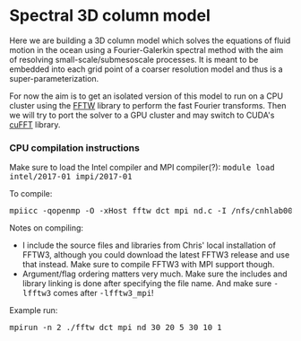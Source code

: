 # Spectral 3D column model

Here we are building a 3D column model which solves the equations of fluid motion in the ocean using a Fourier-Galerkin spectral method with the aim of resolving small-scale/submesoscale processes. It is meant to be embedded into each grid point of a coarser resolution model and thus is a super-parameterization.

For now the aim is to get an isolated version of this model to run on a CPU cluster using the [FFTW](http://www.fftw.org/) library to perform the fast Fourier transforms. Then we will try to port the solver to a GPU cluster and may switch to CUDA's [cuFFT](https://developer.nvidia.com/cufft) library.

### CPU compilation instructions
Make sure to load the Intel compiler and MPI compiler(?): <tt>module load intel/2017-01 impi/2017-01</tt>

To compile:
<pre>
mpiicc -qopenmp -O -xHost fftw_dct_mpi_nd.c -I /nfs/cnhlab002/cnh/opt/fftw/usr/local/include/ -L /nfs/cnhlab002/cnh/opt/fftw/usr/local/lib/ -lfftw3_mpi -lfftw3 -lm -o fftw_dct_mpi_nd
</pre>
Notes on compiling:
* I include the source files and libraries from Chris' local installation of FFTW3, although you could download the latest FFTW3 release and use that instead. Make sure to compile FFTW3 with MPI support though.
* Argument/flag ordering matters very much. Make sure the includes and library linking is done after specifying the file name. And make sure <tt>-lfftw3</tt> comes after <tt>-lfftw3_mpi</tt>!

Example run:
<pre>
mpirun -n 2 ./fftw_dct_mpi_nd 30 20 5 30 10 1
</pre>
